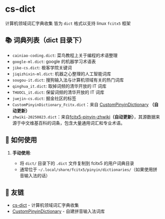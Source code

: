 # cs-dict

计算机领域词汇字典收集
皆为 `dict` 格式以支持 linux `fcitx5` 框架

## 📚 词典列表（dict 目录下）

- `cainiao-coding.dict`: 菜鸟教程上关于编程的术语整理
- `google-ml.dict`: google 的机器学习术语表
- `jike-cs.dict`: 极客学院关键词
- `jiqizhixin-ml.dict`: 机器之心整理的人工智能词库
- `sougou-it.dict`: 搜狗输入法与计算机领域有关的热门词库
- `qinghua_it.dict`: 取掉词频的清华开放的 IT 词库
- `THUOCL_it.dict`: 保留词频的清华开放的 IT 词库
- `juejin-cs.dict`: 掘金社区的标签
- `CustomPinyinDictionary_Fcitx.dict`：来自 [CustomPinyinDictionary](https://github.com/wuhgit/CustomPinyinDictionary) **（自动更新）**
- `zhwiki-20250823.dict`：来自[fcitx5-pinyin-zhwiki](https://github.com/felixonmars/fcitx5-pinyin-zhwiki)**（自动更新）**，其源数据来源于中文维基百科的词条，包含大量通用词汇和专业术语。

## 🔧 如何使用

1. **手动使用**:

   - 将 `dict/` 目录下的 `.dict` 文件复制到 fcitx5 的用户词典目录
   - 通常位于 `~/.local/share/fcitx5/pinyin/dictionaries/`（如果使用拼音输入法的话）

## 🔗 友链

- [cs-dict](https://github.com/ylfeng250/cs-dict) - 计算机领域词汇字典收集
- [CustomPinyinDictionary](https://github.com/wuhgit/CustomPinyinDictionary) - 自建拼音输入法词库
